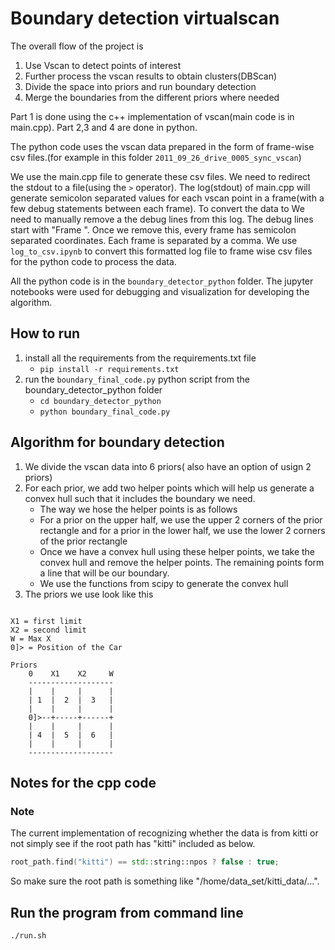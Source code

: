 

# Boundary detection virtualscan

The overall flow of the project is 

1. Use Vscan to detect points of interest
2. Further process the vscan results to obtain clusters(DBScan)
3. Divide the space into priors and run boundary detection
4. Merge the boundaries from the different priors where needed

Part 1 is done using the c++ implementation of vscan(main code is in main.cpp). Part 2,3 and 4 are done in python. 

The python code uses the vscan data prepared in the form of frame-wise csv files.(for example in this folder `2011_09_26_drive_0005_sync_vscan`)

We use the main.cpp file to generate these csv files. We need to redirect the stdout to a file(using the `>` operator). The log(stdout) of main.cpp will generate semicolon separated values for each vscan point in a frame(with a few debug statements between each frame). To convert the data to We need to manually remove a the debug lines from this log. The debug lines start with "Frame ". Once we remove this, every frame has semicolon separated coordinates. Each frame is separated by a comma. We use `log_to_csv.ipynb` to convert this formatted log file to frame wise csv files for the python code to process the data.

All the python code is in the `boundary_detector_python` folder. The jupyter notebooks were used for debugging and visualization for developing the algorithm. 

## How to run

1. install all the requirements from the requirements.txt file
    - `pip install -r requirements.txt`
2. run the `boundary_final_code.py` python script from the boundary_detector_python folder
    - `cd boundary_detector_python`
    - `python boundary_final_code.py`

## Algorithm for boundary detection

1. We divide the vscan data into 6 priors( also have an option of usign 2 priors)
2. For each prior, we add two helper points which will help us generate a convex hull such that it includes the boundary we need.
    - The way we hose the helper points is as follows
    - For a prior on the upper half, we use the upper 2 corners of the prior rectangle and for a prior in the lower half, we use the lower 2 corners of the prior rectangle
    - Once we have a convex hull using these helper points, we take the convex hull and remove the helper points. The remaining points form a line that will be our boundary.
    - We use the functions from scipy to generate the convex hull
3. The priors we use look like this

```

X1 = first limit
X2 = second limit
W = Max X 
0]> = Position of the Car

Priors 
    0    X1    X2     W
    -------------------
    |    |     |      |
    | 1  |  2  |  3   |
    |    |     |      |
    0]>--+-----+------+
    |    |     |      |
    | 4  |  5  |  6   |
    |    |     |      |
    -------------------
```

## Notes for the cpp code

### Note
The current implementation of recognizing whether the data is from kitti or not simply see if the root path
has "kitti" included as below.
```cpp
root_path.find("kitti") == std::string::npos ? false : true;
```
So make sure the root path is something like "/home/data_set/kitti_data/...".

## Run the program from command line 
```
./run.sh
```

